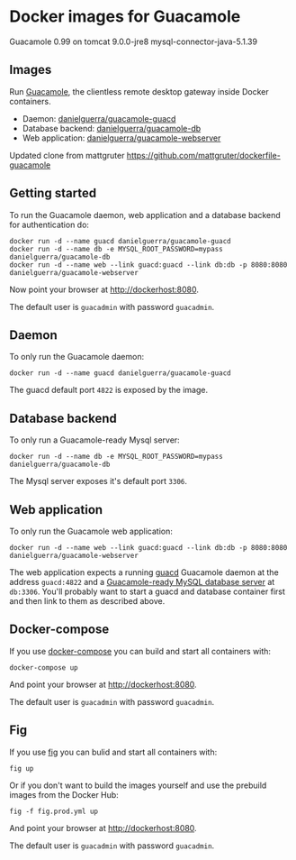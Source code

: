 # Docker images for Guacamole
Guacamole 0.99 on tomcat 9.0.0-jre8 mysql-connector-java-5.1.39

## Images
Run [Guacamole](http://guac-dev.org/), the clientless remote desktop gateway inside Docker containers.

- Daemon: [danielguerra/guacamole-guacd](https://registry.hub.docker.com/u/danielguerra/guacamole-guacd/)
- Database backend: [danielguerra/guacamole-db](https://registry.hub.docker.com/u/danielguerra/guacamole-db/)
- Web application: [danielguerra/guacamole-webserver](https://registry.hub.docker.com/u/danielguerra/guacamole-webserver/)

Updated clone from mattgruter https://github.com/mattgruter/dockerfile-guacamole

## Getting started
To run the Guacamole daemon, web application and a database backend for authentication do:

    docker run -d --name guacd danielguerra/guacamole-guacd
    docker run -d --name db -e MYSQL_ROOT_PASSWORD=mypass danielguerra/guacamole-db
    docker run -d --name web --link guacd:guacd --link db:db -p 8080:8080 danielguerra/guacamole-webserver

Now point your browser at [http://dockerhost:8080](http://dockerhost:8080).

The default user is `guacadmin` with password `guacadmin`.

## Daemon
To only run the Guacamole daemon:

    docker run -d --name guacd danielguerra/guacamole-guacd

The guacd default port `4822` is exposed by the image.


## Database backend
To only run a Guacamole-ready Mysql server:

    docker run -d --name db -e MYSQL_ROOT_PASSWORD=mypass danielguerra/guacamole-db

The Mysql server exposes it's default port `3306`.


## Web application
To only run the Guacamole web application:

    docker run -d --name web --link guacd:guacd --link db:db -p 8080:8080 danielguerra/guacamole-webserver

The web application expects a running [guacd](https://github.com/danielguerra69/dockerfile-guacamole/tree/master/guacd) Guacamole daemon at the address `guacd:4822` and a [Guacamole-ready MySQL database server](https://github.com/danielguerra69/dockerfile-guacamole/tree/master/db) at `db:3306`.
You'll probably want to start a guacd and database container first and then link to them as described above.

## Docker-compose
If you use [docker-compose](https://docs.docker.com/compose/) you can build and start all containers with:

    docker-compose up

And point your browser at [http://dockerhost:8080](http://dockerhost:8080).

The default user is `guacadmin` with password `guacadmin`.

## Fig
If you use [fig](http://www.fig.sh/) you can bulid and start all containers with:

    fig up

Or if you don't want to build the images yourself and use the prebuild images from the Docker Hub:

    fig -f fig.prod.yml up

And point your browser at [http://dockerhost:8080](http://dockerhost:8080).

The default user is `guacadmin` with password `guacadmin`.
